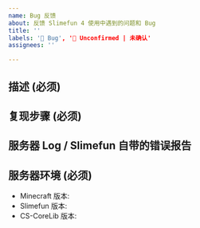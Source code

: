 ```yaml
---
name: Bug 反馈
about: 反馈 Slimefun 4 使用中遇到的问题和 Bug
title: ''
labels: '🐞 Bug', '💭 Unconfirmed | 未确认'
assignees: ''

---
```


## 描述 (必须)
<!-- 简单详细地描述一下你遇到的问题. -->

## 复现步骤 (必须)
<!-- 建议使用截图/GIF/视频等方式完善你的表述 -->

## 服务器 Log / Slimefun 自带的错误报告
<!-- 将 Log 发在这里或者使用 https://pastebin.com 等同类网站分享你的 Log -->
<!-- 还有 Slimefun 自带的错误报告系统文件 (如果有的话) -->

## 服务器环境 (必须)
<!-- 如果你不提供你的服务器环境, 问题可能会被一瞬关闭. -->
<!-- "最新版" 永远都不是个版本号. -->
<!-- 只要输个 "/sf versions" 命令然后截图发上来就行了. -->

 - Minecraft 版本:
 - Slimefun 版本:
 - CS-CoreLib 版本: